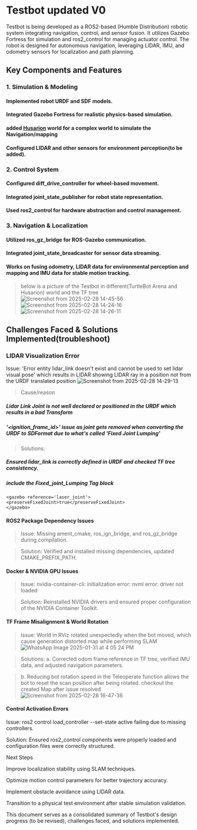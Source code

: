 # Testbot updated V0

Testbot is being developed as a ROS2-based (Humble Distribution) robotic system integrating navigation, control, and sensor fusion. It utilizes Gazebo Fortress for simulation and ros2_control for managing actuator control. The robot is designed for autonomous navigation, leveraging LIDAR, IMU, and odometry sensors for localization and path planning.

## Key Components and Features

### 1. Simulation & Modeling

  #### Implemented robot URDF and SDF models.

 #### Integrated Gazebo Fortress for realistic physics-based simulation.
 #### added [Husarion](https://husarion.com/tutorials/howtostart/rosbotxl-quick-start/) world for a complex world to simulate the Navigation/mapping

#### Configured LIDAR and other sensors for environment perception(to be added).

### 2. Control System

#### Configured diff_drive_controller for wheel-based movement.

#### Integrated joint_state_publisher for robot state representation.

#### Used ros2_control for hardware abstraction and control management.

### 3. Navigation & Localization

#### Utilized ros_gz_bridge for ROS-Gazebo communication.

#### Integrated joint_state_broadcaster for sensor data streaming.

#### Works on fusing odometry, LIDAR data for environmental perception and mapping and IMU data for stable motion tracking.

> below is a picture of the Testbot in different(TurtleBot Arena and Husarion) world and the TF tree
![Screenshot from 2025-02-28 14-45-56](https://github.com/user-attachments/assets/fa275afd-6fe1-4251-8eb2-502beef356f6)
![Screenshot from 2025-02-28 14-24-16](https://github.com/user-attachments/assets/26ac0b15-961a-4dd8-9d2d-2f8a9f808fb3)![Screenshot from 2025-02-28 14-26-11](https://github.com/user-attachments/assets/4479aa42-eeda-4079-b791-50568485f316)


## Challenges Faced & Solutions Implemented(troubleshoot)

### LIDAR Visualization Error

Issue: 'Error entity lidar_link doesn't exist and cannot be used to set lidar visual pose' which results in LIDAR showing LIDAR ray in a position not from the URDF translated position
![Screenshot from 2025-02-28 14-29-13](https://github.com/user-attachments/assets/b3c83e36-0250-4c98-bad1-50bb0546a82d)

> Cause/reason
##### Lidar Link Joint is not well declared or positioned in the URDF which results in a bad Transform
##### '<ignition_frame_id>' issue as joint gets removed when converting the URDF to SDFormat due to what's called 'Fixed Joint Lumping'
> Solutions: 
##### Ensured lidar_link is correctly defined in URDF and checked TF tree consistency.
#####  include the Fixed_joint_Lumping Tag block 
    <gazebo reference='laser_joint'>       
    <preserveFixedJoint>true</preserveFixedJoint>
    </gazebo>

#### ROS2 Package Dependency Issues

> Issue: Missing ament_cmake, ros_ign_bridge, and ros_gz_bridge during compilation.

>Solution: Verified and installed missing dependencies, updated CMAKE_PREFIX_PATH.

#### Docker & NVIDIA GPU Issues

>Issue: nvidia-container-cli: initialization error: nvml error: driver not loaded

>Solution: Reinstalled NVIDIA drivers and ensured proper configuration of the NVIDIA Container Toolkit.

#### TF Frame Misalignment & World Rotation

> Issue: World in RViz rotated unexpectedly when the bot moved, which cause generation distorted map while performing SLAM
![WhatsApp Image 2025-01-31 at 4 05 24 PM](https://github.com/user-attachments/assets/09e742e6-99db-4a75-93c8-2361319d9a77)


>Solutions:
> a. Corrected odom frame reference in TF tree, verified IMU data, and adjusted navigation parameters.

> b. Reducing bot rotation speed in the Teleoperate function allows the bot to reset the scan position after being rotated.
> checkout the created Map after issue resolved
![Screenshot from 2025-02-28 16-47-36](https://github.com/user-attachments/assets/4e8abd2e-03ae-41ec-b404-2a82de2e6a18)


#### Control Activation Errors

Issue: ros2 control load_controller --set-state active failing due to missing controllers.

Solution: Ensured ros2_control components were properly loaded and configuration files were correctly structured.

Next Steps

Improve localization stability using SLAM techniques.

Optimize motion control parameters for better trajectory accuracy.

Implement obstacle avoidance using LIDAR data.

Transition to a physical test environment after stable simulation validation.

This document serves as a consolidated summary of Testbot's design progress (to be revised), challenges faced, and solutions implemented.



